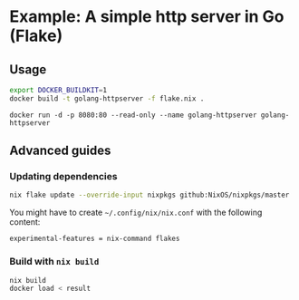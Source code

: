 # Example: A simple http server in Go (Flake)

## Usage

```bash
export DOCKER_BUILDKIT=1
docker build -t golang-httpserver -f flake.nix .
```

```
docker run -d -p 8080:80 --read-only --name golang-httpserver golang-httpserver
```

## Advanced guides
### Updating dependencies

```bash
nix flake update --override-input nixpkgs github:NixOS/nixpkgs/master
```

You might have to create `~/.config/nix/nix.conf` with the following content:
```
experimental-features = nix-command flakes
```

### Build with `nix build`

```bash
nix build
docker load < result
```
